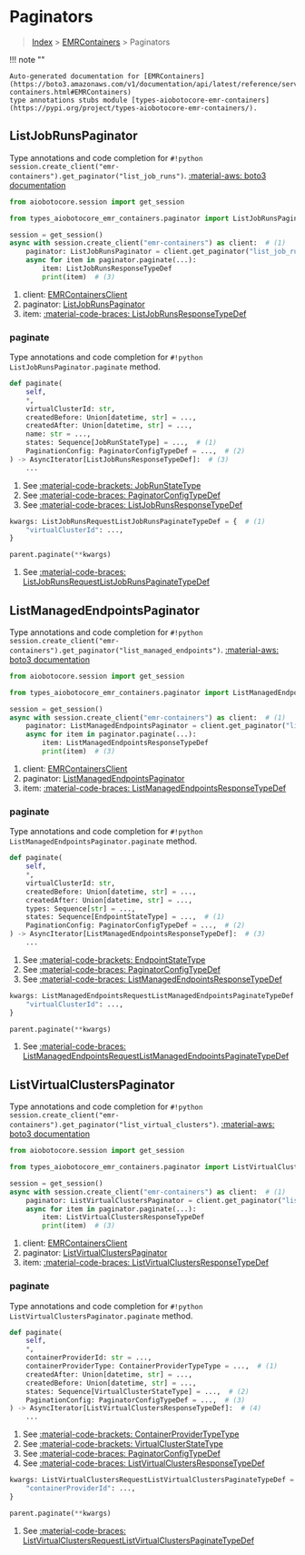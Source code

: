 # Paginators

> [Index](../README.md) > [EMRContainers](./README.md) > Paginators

!!! note ""

    Auto-generated documentation for [EMRContainers](https://boto3.amazonaws.com/v1/documentation/api/latest/reference/services/emr-containers.html#EMRContainers)
    type annotations stubs module [types-aiobotocore-emr-containers](https://pypi.org/project/types-aiobotocore-emr-containers/).

## ListJobRunsPaginator

Type annotations and code completion for `#!python session.create_client("emr-containers").get_paginator("list_job_runs")`.
[:material-aws: boto3 documentation](https://boto3.amazonaws.com/v1/documentation/api/latest/reference/services/emr-containers.html#EMRContainers.Paginator.ListJobRuns)

```python title="Usage example"
from aiobotocore.session import get_session

from types_aiobotocore_emr_containers.paginator import ListJobRunsPaginator

session = get_session()
async with session.create_client("emr-containers") as client:  # (1)
    paginator: ListJobRunsPaginator = client.get_paginator("list_job_runs")  # (2)
    async for item in paginator.paginate(...):
        item: ListJobRunsResponseTypeDef
        print(item)  # (3)
```

1. client: [EMRContainersClient](./client.md)
2. paginator: [ListJobRunsPaginator](./paginators.md#listjobrunspaginator)
3. item: [:material-code-braces: ListJobRunsResponseTypeDef](./type_defs.md#listjobrunsresponsetypedef) 


### paginate

Type annotations and code completion for `#!python ListJobRunsPaginator.paginate` method.

```python title="Method definition"
def paginate(
    self,
    *,
    virtualClusterId: str,
    createdBefore: Union[datetime, str] = ...,
    createdAfter: Union[datetime, str] = ...,
    name: str = ...,
    states: Sequence[JobRunStateType] = ...,  # (1)
    PaginationConfig: PaginatorConfigTypeDef = ...,  # (2)
) -> AsyncIterator[ListJobRunsResponseTypeDef]:  # (3)
    ...
```

1. See [:material-code-brackets: JobRunStateType](./literals.md#jobrunstatetype) 
2. See [:material-code-braces: PaginatorConfigTypeDef](./type_defs.md#paginatorconfigtypedef) 
3. See [:material-code-braces: ListJobRunsResponseTypeDef](./type_defs.md#listjobrunsresponsetypedef) 


```python title="Usage example with kwargs"
kwargs: ListJobRunsRequestListJobRunsPaginateTypeDef = {  # (1)
    "virtualClusterId": ...,
}

parent.paginate(**kwargs)
```

1. See [:material-code-braces: ListJobRunsRequestListJobRunsPaginateTypeDef](./type_defs.md#listjobrunsrequestlistjobrunspaginatetypedef) 
## ListManagedEndpointsPaginator

Type annotations and code completion for `#!python session.create_client("emr-containers").get_paginator("list_managed_endpoints")`.
[:material-aws: boto3 documentation](https://boto3.amazonaws.com/v1/documentation/api/latest/reference/services/emr-containers.html#EMRContainers.Paginator.ListManagedEndpoints)

```python title="Usage example"
from aiobotocore.session import get_session

from types_aiobotocore_emr_containers.paginator import ListManagedEndpointsPaginator

session = get_session()
async with session.create_client("emr-containers") as client:  # (1)
    paginator: ListManagedEndpointsPaginator = client.get_paginator("list_managed_endpoints")  # (2)
    async for item in paginator.paginate(...):
        item: ListManagedEndpointsResponseTypeDef
        print(item)  # (3)
```

1. client: [EMRContainersClient](./client.md)
2. paginator: [ListManagedEndpointsPaginator](./paginators.md#listmanagedendpointspaginator)
3. item: [:material-code-braces: ListManagedEndpointsResponseTypeDef](./type_defs.md#listmanagedendpointsresponsetypedef) 


### paginate

Type annotations and code completion for `#!python ListManagedEndpointsPaginator.paginate` method.

```python title="Method definition"
def paginate(
    self,
    *,
    virtualClusterId: str,
    createdBefore: Union[datetime, str] = ...,
    createdAfter: Union[datetime, str] = ...,
    types: Sequence[str] = ...,
    states: Sequence[EndpointStateType] = ...,  # (1)
    PaginationConfig: PaginatorConfigTypeDef = ...,  # (2)
) -> AsyncIterator[ListManagedEndpointsResponseTypeDef]:  # (3)
    ...
```

1. See [:material-code-brackets: EndpointStateType](./literals.md#endpointstatetype) 
2. See [:material-code-braces: PaginatorConfigTypeDef](./type_defs.md#paginatorconfigtypedef) 
3. See [:material-code-braces: ListManagedEndpointsResponseTypeDef](./type_defs.md#listmanagedendpointsresponsetypedef) 


```python title="Usage example with kwargs"
kwargs: ListManagedEndpointsRequestListManagedEndpointsPaginateTypeDef = {  # (1)
    "virtualClusterId": ...,
}

parent.paginate(**kwargs)
```

1. See [:material-code-braces: ListManagedEndpointsRequestListManagedEndpointsPaginateTypeDef](./type_defs.md#listmanagedendpointsrequestlistmanagedendpointspaginatetypedef) 
## ListVirtualClustersPaginator

Type annotations and code completion for `#!python session.create_client("emr-containers").get_paginator("list_virtual_clusters")`.
[:material-aws: boto3 documentation](https://boto3.amazonaws.com/v1/documentation/api/latest/reference/services/emr-containers.html#EMRContainers.Paginator.ListVirtualClusters)

```python title="Usage example"
from aiobotocore.session import get_session

from types_aiobotocore_emr_containers.paginator import ListVirtualClustersPaginator

session = get_session()
async with session.create_client("emr-containers") as client:  # (1)
    paginator: ListVirtualClustersPaginator = client.get_paginator("list_virtual_clusters")  # (2)
    async for item in paginator.paginate(...):
        item: ListVirtualClustersResponseTypeDef
        print(item)  # (3)
```

1. client: [EMRContainersClient](./client.md)
2. paginator: [ListVirtualClustersPaginator](./paginators.md#listvirtualclusterspaginator)
3. item: [:material-code-braces: ListVirtualClustersResponseTypeDef](./type_defs.md#listvirtualclustersresponsetypedef) 


### paginate

Type annotations and code completion for `#!python ListVirtualClustersPaginator.paginate` method.

```python title="Method definition"
def paginate(
    self,
    *,
    containerProviderId: str = ...,
    containerProviderType: ContainerProviderTypeType = ...,  # (1)
    createdAfter: Union[datetime, str] = ...,
    createdBefore: Union[datetime, str] = ...,
    states: Sequence[VirtualClusterStateType] = ...,  # (2)
    PaginationConfig: PaginatorConfigTypeDef = ...,  # (3)
) -> AsyncIterator[ListVirtualClustersResponseTypeDef]:  # (4)
    ...
```

1. See [:material-code-brackets: ContainerProviderTypeType](./literals.md#containerprovidertypetype) 
2. See [:material-code-brackets: VirtualClusterStateType](./literals.md#virtualclusterstatetype) 
3. See [:material-code-braces: PaginatorConfigTypeDef](./type_defs.md#paginatorconfigtypedef) 
4. See [:material-code-braces: ListVirtualClustersResponseTypeDef](./type_defs.md#listvirtualclustersresponsetypedef) 


```python title="Usage example with kwargs"
kwargs: ListVirtualClustersRequestListVirtualClustersPaginateTypeDef = {  # (1)
    "containerProviderId": ...,
}

parent.paginate(**kwargs)
```

1. See [:material-code-braces: ListVirtualClustersRequestListVirtualClustersPaginateTypeDef](./type_defs.md#listvirtualclustersrequestlistvirtualclusterspaginatetypedef) 

